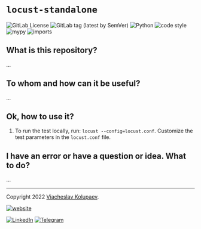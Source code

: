 `locust-standalone`
=======

![GitLab License](
https://img.shields.io/gitlab/license/vkolupaev/locust-standalone?color=informational
)
![GitLab tag (latest by SemVer)](
https://img.shields.io/gitlab/v/tag/vkolupaev/locust-standalone?label=locust-standalone
)
![Python](
https://img.shields.io/static/v1?label=Python&message=3.10&color=informational&logo=python&logoColor=white
)
![code style](
https://img.shields.io/static/v1?label=code%20style&message=wemake-python-styleguide&color=informational
)
![mypy](
https://img.shields.io/static/v1?label=mypy&message=checked&color=informational
)
![imports](
https://img.shields.io/static/v1?label=imports&message=isort&color=informational
)

[//]: # "[![Docker Pulls](
https://img.shields.io/docker/pulls/vkolupaev/locust-standalone?color=informational&logo=docker&logoColor=white
)](https://hub.docker.com/r/vkolupaev/locust-standalone)"
[//]: # "![GitLab stars](https://img.shields.io/gitlab/stars/vkolupaev/locust-standalone?style=social)"
[//]: # "![GitHub Repo stars](https://img.shields.io/github/stars/ViacheslavKolupaev/locust-standalone?style=social)"

## What is this repository?
...

## To whom and how can it be useful?
...

## Ok, how to use it?
1. To run the test locally, run: `locust --config=locust.conf`. Customize the test parameters in the `locust.conf` file.

## I have an error or have a question or idea. What to do?
...

---

Copyright 2022 [Viacheslav Kolupaev](
https://vkolupaev.com/?utm_source=readme&utm_medium=link&utm_campaign=locust_standalone
).

[![website](
https://img.shields.io/static/v1?label=website&message=vkolupaev.com&color=blueviolet&style=for-the-badge&
)](https://vkolupaev.com/?utm_source=readme&utm_medium=badge&utm_campaign=locust_standalone)

[![LinkedIn](
https://img.shields.io/static/v1?label=LinkedIn&message=vkolupaev&color=informational&style=flat&logo=linkedin
)](https://www.linkedin.com/in/vkolupaev/)
[![Telegram](
https://img.shields.io/static/v1?label=Telegram&message=@vkolupaev&color=informational&style=flat&logo=telegram
)](https://t.me/vkolupaev/)

